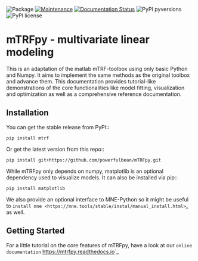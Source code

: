 ![Package](https://github.com/powerfulbean/mTRFpy/workflows/Python%20package/badge.svg)
[![Maintenance](https://img.shields.io/badge/Maintained%3F-yes-brightgreen.svg)](https://github.com/powefulbean/mTRFpy/graphs/commit-activity)
[![Documentation Status](https://readthedocs.org/projects/mtrfpy/badge/?version=latest)](https://mtrfpy.readthedocs.io/en/latest/?badge=latest)
![PyPI pyversions](https://img.shields.io/badge/python-%3E%3D3.8-blue)
![PyPI license](https://img.shields.io/badge/license-MIT-brightgreen)

mTRFpy - multivariate linear modeling
=====================================
This is an adaptation of the matlab mTRF-toolbox using only basic Python and Numpy. It aims to implement the same methods as the original toolbox and advance them. This documentation provides tutorial-like demonstrations of the core functionalities like model fitting, visualization and optimization as well as a comprehensive reference documentation.

Installation
------------
You can get the stable release from PyPI::
    
    pip install mtrf 

Or get the latest version from this repo::

    pip install git+https://github.com/powerfulbean/mTRFpy.git 

While mTRFpy only depends on numpy, matplotlib is an optional dependency used to
visualize models. It can also be installed via pip::

    pip install matplotlib

We also provide an optional interface to MNE-Python so it might be useful to `install mne <https://mne.tools/stable/instal/manual_install.html>`_ as well.

Getting Started
---------------
For a little tutorial on the core features of mTRFpy, have a look at our `online documentation` <https://mtrfpy.readthedocs.io>`_





